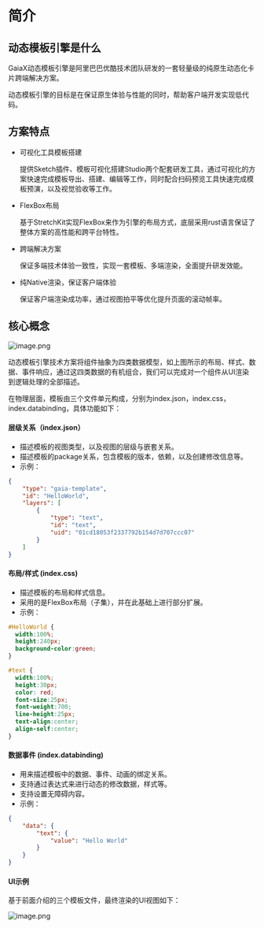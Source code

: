 
# 简介

## 动态模板引擎是什么

GaiaX动态模板引擎是阿里巴巴优酷技术团队研发的一套轻量级的纯原生动态化卡片跨端解决方案。

动态模板引擎的目标是在保证原生体验与性能的同时，帮助客户端开发实现低代码。

## 方案特点

- 可视化工具模板搭建
	
	提供Sketch插件、模板可视化搭建Studio两个配套研发工具，通过可视化的方案快速完成模板导出、搭建、编辑等工作，同时配合扫码预览工具快速完成模板预演，以及视觉验收等工作。 

-  FlexBox布局
	
	基于StretchKit实现FlexBox来作为引擎的布局方式，底层采用rust语言保证了整体方案的高性能和跨平台特性。

-  跨端解决方案
	
	保证多端技术体验一致性，实现一套模板、多端渲染，全面提升研发效能。

-  纯Native渲染，保证客户端体验

	保证客户端渲染成功率，通过视图拍平等优化提升页面的滚动帧率。

## 核心概念

![image.png](https://gw.alicdn.com/imgextra/i1/O1CN01eKpSub1U1oK6Ju0Tl_!!6000000002458-2-tps-1754-1082.png)

动态模板引擎技术方案将组件抽象为四类数据模型，如上图所示的布局、样式、数据、事件响应，通过这四类数据的有机组合，我们可以完成对一个组件从UI渲染到逻辑处理的全部描述。 

在物理层面，模板由三个文件单元构成，分别为index.json，index.css，index.databinding，具体功能如下：

#### 层级关系（index.json）

-  描述模板的视图类型，以及视图的层级与嵌套关系。 
-  描述模板的package关系，包含模板的版本，依赖，以及创建修改信息等。 
-  示例：  
```json
{
	"type": "gaia-template",
	"id": "HelloWorld",
	"layers": [
		{
      		"type": "text",
			"id": "text",
			"uid": "01cd18053f2337792b154d7d707ccc07"
		}
	]
}
```

#### 布局/样式 (index.css)

-  描述模板的布局和样式信息。 
-  采用的是FlexBox布局（子集），并在此基础上进行部分扩展。 
-  示例：  
```css
#HelloWorld {
  width:100%;
  height:240px;
  background-color:green;
}

#text {
  width:100%;
  height:30px;
  color: red;
  font-size:25px;
  font-weight:700;
  line-height:25px;
  text-align:center;
  align-self:center;
}
```

#### 数据事件 (index.databinding)

-  用来描述模板中的数据、事件、动画的绑定关系。 
-  支持通过表达式来进行动态的修改数据，样式等。 
-  支持设置无障碍内容。 
-  示例：  
```json
{
	"data": {
		"text": {
			"value": "Hello World"
		}
	}
}
```

#### UI示例

基于前面介绍的三个模板文件，最终渲染的UI视图如下：

![image.png](https://gw.alicdn.com/imgextra/i3/O1CN01qRwJsJ1gLkxkPOVkg_!!6000000004126-2-tps-1284-718.png)
